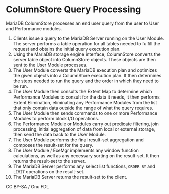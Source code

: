 
# ColumnStore Query Processing

MariaDB ColumnStore processes an end user query from the user to User and Performance modules.


1. Clients issue a query to the MariaDB Server running on the User Module. The server performs a table operation for all tables needed to fulfill the request and obtains the initial query execution plan.
1. Using the MariaDB storage engine interface, ColumnStore converts the server table object into ColumnStore objects. These objects are then sent to the User Module processes.
1. The User Module converts the MariaDB execution plan and optimizes the given objects into a ColumnStore execution plan. It then determines the steps needed to run the query and the order in which they need to be run.
1. The User Module then consults the Extent Map to determine which Performance Modules to consult for the data it needs, it then performs Extent Elimination, eliminating any Performance Modules from the list that only contain data outside the range of what the query requires.
1. The User Module then sends commands to one or more Performance Modules to perform block I/O operations.
1. The Performance Module or Modules carry out predicate filtering, join processing, initial aggregation of data from local or external storage, then send the data back to the User Module.
1. The User Module performs the final result-set aggregation and composes the result-set for the query.
1. The User Module / ExeMgr implements any window function calculations, as well as any necessary sorting on the result-set. It then returns the result-set to the server.
1. The MariaDB Server performs any select list functions, `ORDER BY` and `LIMIT` operations on the result-set.
1. The MariaDB Server returns the result-set to the client.


CC BY-SA / Gnu FDL

